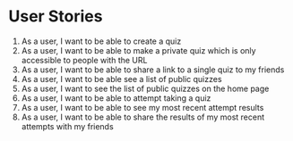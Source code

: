 # User Stories

1. As a user, I want to be able to create a quiz
2. As a user, I want to be able to make a private quiz which is only accessible to people with the URL
3. As a user, I want to be able to share a link to a single quiz to my friends
4. As a user, I want to be able see a list of public quizzes
5. As a user, I want to see the list of public quizzes on the home page
6. As a user, I want to be able to attempt taking a quiz
7. As a user, I want to be able to see my most recent attempt results
8. As a user, I want to be able to share the results of my most recent attempts with my friends
